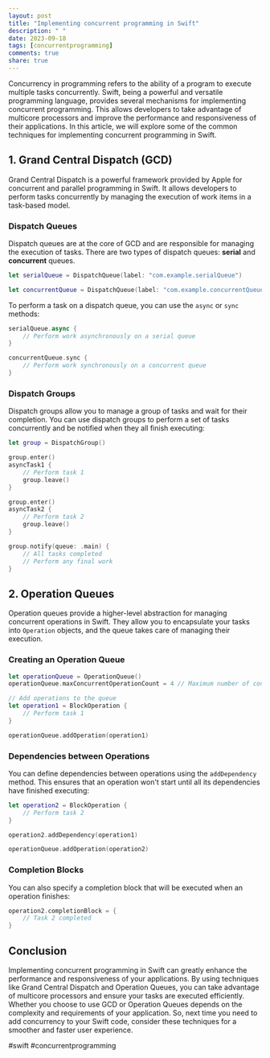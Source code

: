 ```yaml
---
layout: post
title: "Implementing concurrent programming in Swift"
description: " "
date: 2023-09-18
tags: [concurrentprogramming]
comments: true
share: true
---
```


Concurrency in programming refers to the ability of a program to execute multiple tasks concurrently. Swift, being a powerful and versatile programming language, provides several mechanisms for implementing concurrent programming. This allows developers to take advantage of multicore processors and improve the performance and responsiveness of their applications. In this article, we will explore some of the common techniques for implementing concurrent programming in Swift.

## 1. Grand Central Dispatch (GCD)

Grand Central Dispatch is a powerful framework provided by Apple for concurrent and parallel programming in Swift. It allows developers to perform tasks concurrently by managing the execution of work items in a task-based model.

### Dispatch Queues

Dispatch queues are at the core of GCD and are responsible for managing the execution of tasks. There are two types of dispatch queues: **serial** and **concurrent** queues.

```swift
let serialQueue = DispatchQueue(label: "com.example.serialQueue")

let concurrentQueue = DispatchQueue(label: "com.example.concurrentQueue", attributes: .concurrent)
```

To perform a task on a dispatch queue, you can use the `async` or `sync` methods:

```swift
serialQueue.async {
    // Perform work asynchronously on a serial queue
}

concurrentQueue.sync {
    // Perform work synchronously on a concurrent queue
}
```

### Dispatch Groups

Dispatch groups allow you to manage a group of tasks and wait for their completion. You can use dispatch groups to perform a set of tasks concurrently and be notified when they all finish executing:

```swift
let group = DispatchGroup()

group.enter()
asyncTask1 {
    // Perform task 1
    group.leave()
}

group.enter()
asyncTask2 {
    // Perform task 2
    group.leave()
}

group.notify(queue: .main) {
    // All tasks completed
    // Perform any final work
}
```

## 2. Operation Queues

Operation queues provide a higher-level abstraction for managing concurrent operations in Swift. They allow you to encapsulate your tasks into `Operation` objects, and the queue takes care of managing their execution.

### Creating an Operation Queue

```swift
let operationQueue = OperationQueue()
operationQueue.maxConcurrentOperationCount = 4 // Maximum number of concurrent operations

// Add operations to the queue
let operation1 = BlockOperation {
    // Perform task 1
}

operationQueue.addOperation(operation1)
```

### Dependencies between Operations

You can define dependencies between operations using the `addDependency` method. This ensures that an operation won't start until all its dependencies have finished executing:

```swift
let operation2 = BlockOperation {
    // Perform task 2
}

operation2.addDependency(operation1)

operationQueue.addOperation(operation2)
```

### Completion Blocks

You can also specify a completion block that will be executed when an operation finishes:

```swift
operation2.completionBlock = {
    // Task 2 completed
}
```

## Conclusion

Implementing concurrent programming in Swift can greatly enhance the performance and responsiveness of your applications. By using techniques like Grand Central Dispatch and Operation Queues, you can take advantage of multicore processors and ensure your tasks are executed efficiently. Whether you choose to use GCD or Operation Queues depends on the complexity and requirements of your application. So, next time you need to add concurrency to your Swift code, consider these techniques for a smoother and faster user experience.

\#swift #concurrentprogramming